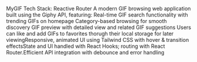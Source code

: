 MyGIF
Tech Stack: Reactive Router A modern GIF browsing web application built using the Giphy API, featuring: Real-time GIF search functionality with trending GIFs on homepage Category-based browsing for smooth discovery GIF preview with detailed view and related GIF suggestions Users can like and add GIFs to favorites thorugh their local storage for later viewingResponsive, animated UI using Tailwind CSS with hover & transition effectsState and UI handled with React Hooks; routing with React Router.Efficient API integration with debounce and error handling
